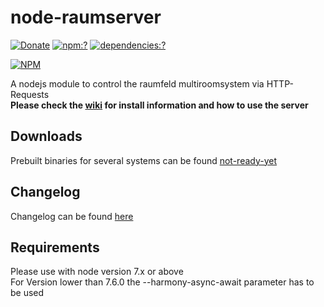 # node-raumserver
[![Donate](https://img.shields.io/badge/Donate-PayPal-green.svg)](https://www.paypal.me/ChriD/)
[![npm:?](https://img.shields.io/npm/v/node-raumserver.svg?style=flat-square)](https://www.npmjs.com/packages/node-raumserver)
[![dependencies:?](https://img.shields.io/npm/dm/node-raumserver.svg?style=flat-square)](https://www.npmjs.com/packages/node-raumserver)  

[![NPM](https://nodei.co/npm/node-raumserver.png?downloads=true&downloadRank=true)](https://nodei.co/npm/node-raumserver/)

A nodejs module to control the raumfeld multiroomsystem via HTTP-Requests  
**Please check the [wiki](https://github.com/ChriD/node-raumserver/wiki) for install information and how to use the server**  

Downloads
-------------
Prebuilt binaries for several systems can be found [not-ready-yet](not-ready-yet)  


Changelog
-------------
Changelog can be found [here](https://github.com/ChriD/node-raumserver/wiki/Changelog)  


Requirements
-------------
Please use with node version 7.x or above  
For Version lower than 7.6.0 the --harmony-async-await parameter has to be used

